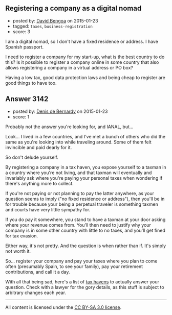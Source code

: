 ## Registering a company as a digital nomad

- posted by: [David Bengoa](https://stackexchange.com/users/1392293/david-bengoa) on 2015-01-23
- tagged: `taxes`, `business-registration`
- score: 3

I am a digital nomad, so I don't have a fixed residence or address. I have Spanish passport.

I need to register a company for my start-up, what is the best country to do this? Is it possible to register a company online in some country that also allows registering a company in a virtual address or PO box?

Having a low tax, good data protection laws and being cheap to register are good things to have too.


## Answer 3142

- posted by: [Denis de Bernardy](https://stackexchange.com/users/182468/denis-de-bernardy) on 2015-01-23
- score: 1

Probably not the answer you're looking for, and IANAL, but...

Look... I lived in a few countries, and I've met a bunch of others who did the same as you're looking into while traveling around. Some of them felt invincible and paid dearly for it.

So don't delude yourself.

By registering a company in a tax haven, you expose yourself to a taxman in a country where you're not living, and that taxman will eventually and invariably ask where you're paying your personal taxes when wondering if there's anything more to collect.

If you're not paying or not planning to pay the latter anywhere, as your question seems to imply ("no fixed residence or address"), then you'll be in for trouble because your being a perpetual traveler is something taxmen and courts have very little sympathy for.

If you do pay it somewhere, you stand to have a taxman at your door asking where your revenue comes from. You'll then need to justify why your company is in some other country with little to no taxes, and you'll get fined for tax evasion.

Either way, it's not pretty. And the question is when rather than if. It's simply not worth it.

So... register your company and pay your taxes where you plan to come often (presumably Spain, to see your family), pay your retirement contributions, and call it a day.

With all that being sad, here's a list of [tax havens](http://en.m.wikipedia.org/wiki/Tax_haven) to actually answer your question. Check with a lawyer for the gory details, as this stuff is subject to arbitrary changes each year.



---

All content is licensed under the [CC BY-SA 3.0 license](https://creativecommons.org/licenses/by-sa/3.0/).
